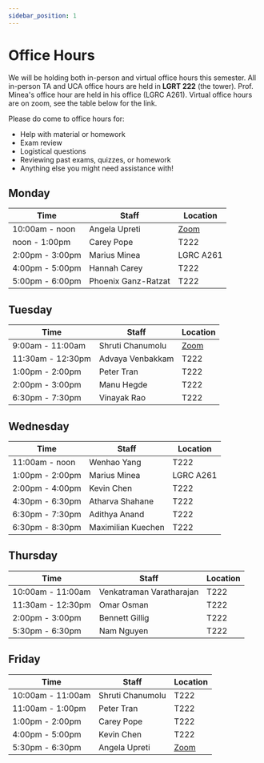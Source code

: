 ```yaml
---
sidebar_position: 1
---
```


# Office Hours

We will be holding both in-person and virtual office hours this semester. All in-person TA and UCA office hours are held in **LGRT 222** (the tower). Prof. Minea's office hour are held in his office (LGRC A261). Virtual office hours are on zoom, see the table below for the link.

Please do come to office hours for:

- Help with material or homework
- Exam review
- Logistical questions
- Reviewing past exams, quizzes, or homework
- Anything else you might need assistance with!

## Monday

| **Time**         | **Staff**           | **Location**                                        |
| ---------------- | ------------------- | --------------------------------------------------- |
| 10:00am - noon   | Angela Upreti       | [Zoom](https://umass-amherst.zoom.us/j/99190937285) |
| noon - 1:00pm    | Carey Pope          | T222                                                |
| 2:00pm - 3:00pm  | Marius Minea        | LGRC A261                                           |
| 4:00pm - 5:00pm  | Hannah Carey        | T222                                                |
| 5:00pm - 6:00pm  | Phoenix Ganz-Ratzat | T222                                                |

## Tuesday

| **Time**          | **Staff**        | **Location**                                                 |
| ----------------- | ---------------- | ------------------------------------------------------------ |
| 9:00am - 11:00am  | Shruti Chanumolu | [Zoom](https://umass-amherst.zoom.us/j/94437054745)          |
| 11:30am - 12:30pm | Advaya Venbakkam | T222                                                         |
| 1:00pm - 2:00pm   | Peter Tran       | T222                                                         |
| 2:00pm - 3:00pm   | Manu Hegde       | T222                                                         |
| 6:30pm - 7:30pm   | Vinayak Rao      | T222                                                         |

## Wednesday

| **Time**        | **Staff**          | **Location** |
| --------------- | ------------------ | ------------ |
| 11:00am - noon  | Wenhao Yang        | T222         |
| 1:00pm - 2:00pm | Marius Minea       | LGRC A261    |
| 2:00pm - 4:00pm | Kevin Chen         | T222         |
| 4:30pm - 6:30pm | Atharva Shahane    | T222         |
| 6:30pm - 7:30pm | Adithya Anand      | T222         |
| 6:30pm - 8:30pm | Maximilian Kuechen | T222         |

## Thursday

| **Time**          | **Staff**                | **Location** |
| ----------------- | ------------------------ | ------------ |
| 10:00am - 11:00am | Venkatraman Varatharajan | T222         |
| 11:30am - 12:30pm | Omar Osman               | T222         |
| 2:00pm - 3:00pm   | Bennett Gillig           | T222         |
| 5:30pm - 6:30pm   | Nam Nguyen               | T222         |

## Friday

| **Time**          | **Staff**        | **Location**                                        |
| ----------------- | ---------------- | --------------------------------------------------- |
| 10:00am - 11:00am | Shruti Chanumolu | T222                                                |
| 11:00am - 1:00pm  | Peter Tran       | T222                                                |
| 1:00pm - 2:00pm   | Carey Pope       | T222                                                |
| 4:00pm - 5:00pm   | Kevin Chen       | T222                                                |
| 5:30pm - 6:30pm   | Angela Upreti    | [Zoom](https://umass-amherst.zoom.us/j/99190937285) |
